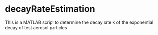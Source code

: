 # decayRateEstimation
This is a MATLAB script to determine the decay rate k of the exponential decay of test aerosol particles 
